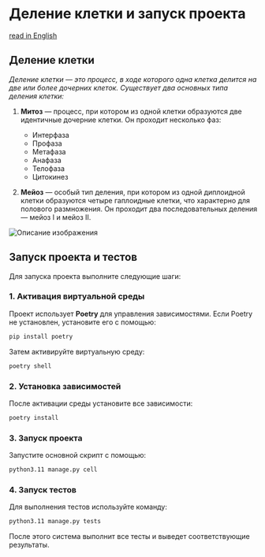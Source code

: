 # Деление клетки и запуск проекта
[read in English](../README.md)
## Деление клетки

_Деление клетки — это процесс, в ходе которого одна клетка делится на две или более дочерних клеток. Существует два основных типа деления клетки:_

1. **Митоз** — процесс, при котором из одной клетки образуются две идентичные дочерние клетки. Он проходит несколько фаз:
   - Интерфаза
   - Профаза
   - Метафаза
   - Анафаза
   - Телофаза
   - Цитокинез

2. **Мейоз** — особый тип деления, при котором из одной диплоидной клетки образуются четыре гаплоидные клетки, что характерно для полового размножения. Он проходит два последовательных деления — мейоз I и мейоз II.

![Описание изображения](./cell_division_rus.webp.webp)

## Запуск проекта и тестов

Для запуска проекта выполните следующие шаги:

### 1. Активация виртуальной среды
Проект использует **Poetry** для управления зависимостями. Если Poetry не установлен, установите его с помощью:
```bash
pip install poetry
```

Затем активируйте виртуальную среду:
```bash
poetry shell
```

### 2. Установка зависимостей
После активации среды установите все зависимости:
```bash
poetry install
```

### 3. Запуск проекта
Запустите основной скрипт с помощью:
```bash
python3.11 manage.py cell
```

### 4. Запуск тестов
Для выполнения тестов используйте команду:
```bash
python3.11 manage.py tests
```

После этого система выполнит все тесты и выведет соответствующие результаты.

